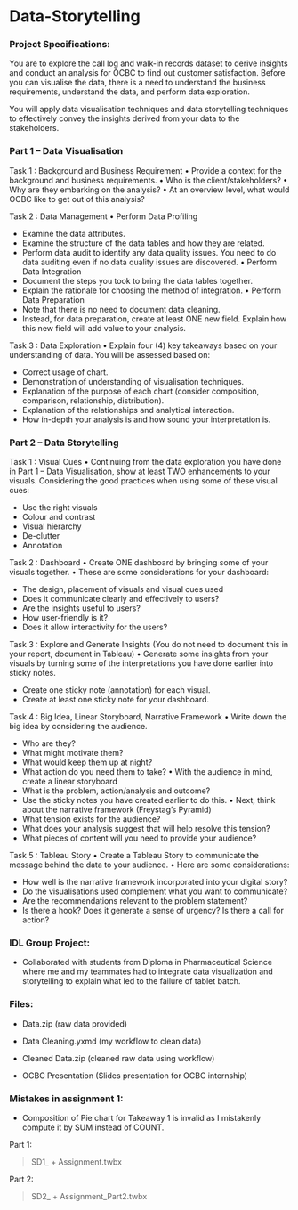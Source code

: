 # Data-Storytelling

### Project Specifications:
You are to explore the call log and walk-in records dataset to derive insights and conduct an analysis for OCBC to find out customer satisfaction. Before you can visualise the data, there is a need to understand the business requirements, understand the data, and perform data exploration. 

You will apply data visualisation techniques and data storytelling techniques to effectively convey the insights derived from your data to the stakeholders.

### Part 1 – Data Visualisation

Task 1 : Background and Business Requirement
•	Provide a context for the background and business requirements.
•	Who is the client/stakeholders?
•	Why are they embarking on the analysis?
•	At an overview level, what would OCBC like to get out of this analysis?

Task 2 : Data Management
•	Perform Data Profiling
-	Examine the data attributes.
-	Examine the structure of the data tables and how they are related.
-	Perform data audit to identify any data quality issues. You need to do data auditing even if no data quality issues are discovered.
•	Perform Data Integration
-	Document the steps you took to bring the data tables together.
-	Explain the rationale for choosing the method of integration.
•	Perform Data Preparation
-	Note that there is no need to document data cleaning.
-	Instead, for data preparation, create at least ONE new field. Explain how this new field will add value to your analysis.

Task 3 : Data Exploration
•	Explain four (4) key takeaways based on your understanding of data. You will be assessed based on:
-	Correct usage of chart.
-	Demonstration of understanding of visualisation techniques.
-	Explanation of the purpose of each chart (consider composition, comparison, relationship, distribution).
-	Explanation of the relationships and analytical interaction.
-	How in-depth your analysis is and how sound your interpretation is.


### Part 2 – Data Storytelling

Task 1 : Visual Cues
•	Continuing from the data exploration you have done in Part 1 – Data Visualisation, show at least TWO enhancements to your visuals. Considering the good practices when using some of these visual cues: 
-	Use the right visuals
-	Colour and contrast
-	Visual hierarchy
-	De-clutter
-	Annotation

Task 2 : Dashboard
•	Create ONE dashboard by bringing some of your visuals together. 
•	These are some considerations for your dashboard:
-	The design, placement of visuals and visual cues used
-	Does it communicate clearly and effectively to users?
-	Are the insights useful to users?
-	How user-friendly is it?
-	Does it allow interactivity for the users?

Task 3 : Explore and Generate Insights 
(You do not need to document this in your report, document in Tableau)
•	Generate some insights from your visuals by turning some of the interpretations you have done earlier into sticky notes. 
-	Create one sticky note (annotation) for each visual. 
-	Create at least one sticky note for your dashboard. 

Task 4 : Big Idea, Linear Storyboard, Narrative Framework
•	Write down the big idea by considering the audience.
-	Who are they?
-	What might motivate them?
-	What would keep them up at night?
-	What action do you need them to take?
•	With the audience in mind, create a linear storyboard 
-	What is the problem, action/analysis and outcome?
-	Use the sticky notes you have created earlier to do this.
•	Next, think about the narrative framework (Freystag’s Pyramid) 
-	What tension exists for the audience?
-	What does your analysis suggest that will help resolve this tension?
-	What pieces of content will you need to provide your audience? 

Task 5 : Tableau Story
•	Create a Tableau Story to communicate the message behind the data to your audience.
•	Here are some considerations:
-	How well is the narrative framework incorporated into your digital story?
-	Do the visualisations used complement what you want to communicate?
-	Are the recommendations relevant to the problem statement?
-	Is there a hook? Does it generate a sense of urgency? Is there a call for action?

### IDL Group Project:
- Collaborated with students from Diploma in Pharmaceutical Science where me and my teammates had to integrate data visualization and storytelling to explain what led to the failure of tablet batch.

### Files:
- Data.zip (raw data provided)
- Data Cleaning.yxmd (my workflow to clean data)
- Cleaned Data.zip (cleaned raw data using workflow)

- OCBC Presentation (Slides presentation for OCBC internship)

### Mistakes in assignment 1:
- Composition of Pie chart for Takeaway 1 is invalid as I mistakenly compute it by SUM instead of COUNT.

Part 1:
> SD1_ + Assignment.twbx

Part 2:
> SD2_ + Assignment_Part2.twbx
